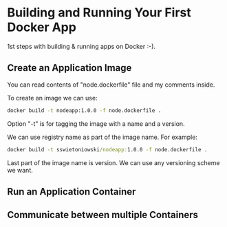 # Building and Running Your First Docker App

1st steps with building & running apps on Docker :-).

## Create an Application Image

You can read contents of "node.dockerfile" file and my comments inside.

To create an image we can use:

```cmd
docker build -t nodeapp:1.0.0 -f node.dockerfile .
```

Option "-t" is for tagging the image with a name and a version.

We can use registry name as part of the image name. For example:

```cmd
docker build -t sswietoniowski/nodeapp:1.0.0 -f node.dockerfile .
```

Last part of the image name is version. We can use any versioning scheme we want.

## Run an Application Container



## Communicate between multiple Containers
